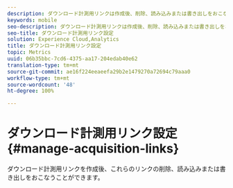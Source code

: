 ```yaml
---
description: ダウンロード計測用リンクは作成後、削除、読み込みまたは書き出しをおこなうことができます。
keywords: mobile
seo-description: ダウンロード計測用リンクは作成後、削除、読み込みまたは書き出しをおこなうことができます。
seo-title: ダウンロード計測用リンク設定
solution: Experience Cloud,Analytics
title: ダウンロード計測用リンク設定
topic: Metrics
uuid: 06b35bbc-7cd6-4375-aa17-204edab40e62
translation-type: tm+mt
source-git-commit: ae16f224eeaeefa29b2e1479270a72694c79aaa0
workflow-type: tm+mt
source-wordcount: '48'
ht-degree: 100%

---
```



# ダウンロード計測用リンク設定{#manage-acquisition-links}

ダウンロード計測用リンクを作成後、これらのリンクの削除、読み込みまたは書き出しをおこなうことができます。